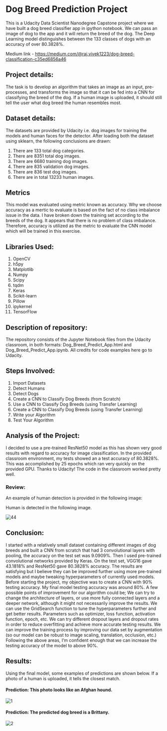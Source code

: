 # Dog Breed Prediction Project

This is a Udacity Data Scientist Nanodegree Capstone project where we have built a dog breed classifier app in ipython notebook. We can pass an image of dog to the app and it will return the breed of the dog. The Deep Learning model distinguishes between the 133 classes of dogs with an accuracy of over 80.3828%.

Medium link - https://medium.com/@raj.vivek1223/dog-breed-classification-c35ed6856a46

## Project details:
The task is to develop an algorithm that takes an image as an input, pre-processes, and transforms the image so that it can be fed into a CNN for classifying the breed of the dog. If a human image is uploaded, it should still tell the user what dog breed the human resembles most.

## Dataset details:

The datasets are provided by Udacity i.e. dog images for training the models and human faces for the detector. After loading both the dataset using sklearn, the following conclusions are drawn:

1. There are 133 total dog categories.
2. There are 8351 total dog images.
3. There are 6680 training dog images.
4. There are 835 validation dog images.
5. There are 836 test dog images.
6. There are in total 13233 human images.

## Metrics

This model was evaluated using metric known as accuracy. Why we choose accuracy as a mertic to evaluate is based on the fact of no class imbalance issue in the data. I have broken down the training set according to the breeds of the dog. It appears that there is no problem of class imbalance. Therefore, accuracy is utilized as the metric to evaluate the CNN model which will be trained in this exercise.

## Libraries Used:

1. OpenCV
2. h5py
3. Matplotlib
4. Numpy
5. Scipy
6. tqdm
7. Keras
8. Scikit-learn
9. Pillow
10. ipykernel
11. TensorFlow

## Description of repository:
The repository consists of the Jupyter Notebook files from the Udacity classroom, in both formats: Dog_Breed_Predict_App.html and Dog_Breed_Predict_App.ipynb. All credits for code examples here go to Udacity.

## Steps Involved:

1. Import Datasets
2. Detect Humans
3. Detect Dogs
4. Create a CNN to Classify Dog Breeds (from Scratch)
5. Use a CNN to Classify Dog Breeds (using Transfer Learning)
6. Create a CNN to Classify Dog Breeds (using Transfer Learning)
7. Write your Algorithm
8. Test Your Algorithm

## Analysis of the Project:

I decided to use a pre-trained ResNet50 model as this has shown very good results with regard to accuracy for image classification. In the provided classroom environment, my tests showed an a test accuracy of 80.3828%. This was accomplished by 25 epochs which ran very quickly on the provided GPU. Thanks to Udacity! The code in the classroom worked pretty well.


### Review:

An example of human detection is provided in the following image:

Human is detected in the following image.

![44](https://user-images.githubusercontent.com/34116562/82108644-89e53f80-974d-11ea-9661-2dd62a57e023.png)

## Conclusion:

I started with a relatively small dataset containing different images of dog breeds and built a CNN from scratch that had 3 convolutional layers with pooling, the accuracy on the test set was 9.0909%. Then I used pre-trained convolutional networks provided by Keras. On the test set, VGG16 gave 43.1818% and ResNet50 gave 80.3828% accuracy. The results are satisfying but I believe they can be improved further using more pre-trained models and maybe tweaking hyperparameters of currently used models.
Before starting the project, my objective was to create a CNN with 90% testing accuracy. My final model testing accuracy was around 80%.
A few possible points of improvement for our algorithm could be;
  We can try to change the architecture of layers, or use more fully connected layers and a deeper network, although it might not necessarily improve the results.
  We can use the GridSearch function to tune the hyperparameters further and get better results. Parameters such as optimizer, loss function, activation function, epoch, etc.
  We can try different dropout layers and dropout rates in order to reduce overfitting and achieve more accurate testing results.
  We can improve the training process by improving our data set by augmentation (so our model can be robust to image scaling, translation, occlusion, etc.)
Following the above areas, I’m confident enough that we can increase the testing accuracy of the model to above 90%.

## Results:

Using the final model, some examples of predictions are shown below. If a photo of a human is uploaded, it tells the closest match.

#### Prediction: This photo looks like an Afghan hound.

![1](https://user-images.githubusercontent.com/34116562/82108536-bc426d00-974c-11ea-9c9e-eea43de57701.png)

#### Prediction: The predicted dog breed is a Brittany.

![2](https://user-images.githubusercontent.com/34116562/82108537-be0c3080-974c-11ea-9d92-f73a314f70f0.png)

